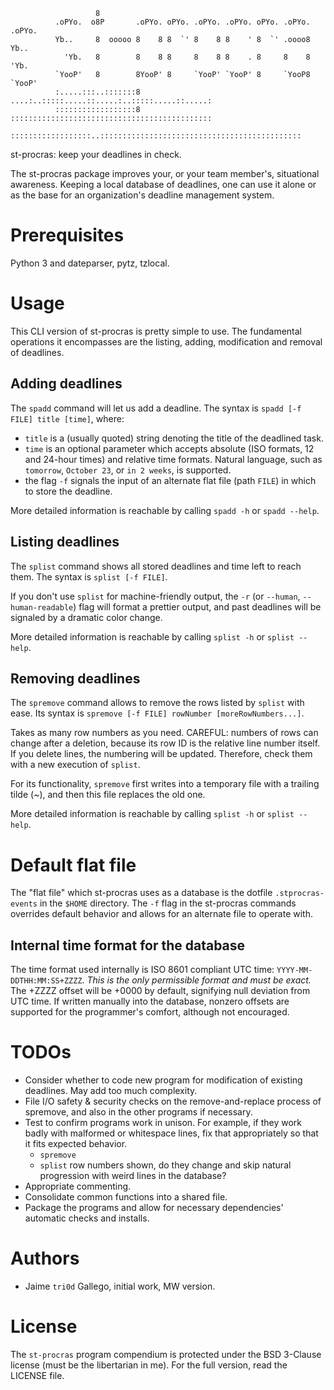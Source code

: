                        8
              .oPYo.  o8P       .oPYo. oPYo. .oPYo. .oPYo. oPYo. .oPYo. .oPYo.
              Yb..     8  ooooo 8    8 8  `' 8    8 8    ' 8  `' .oooo8 Yb..
                'Yb.   8        8    8 8     8    8 8    . 8     8    8   'Yb.
              `YooP'   8        8YooP' 8     `YooP' `YooP' 8     `YooP8 `YooP'
              :.....:::..:::::::8 ....:..:::::.....::.....:..:::::.....::.....:
              ::::::::::::::::::8 :::::::::::::::::::::::::::::::::::::::::::::
              ::::::::::::::::::..:::::::::::::::::::::::::::::::::::::::::::::
st-procras: keep your deadlines in check.

The st-procras package improves your, or your team member's, situational awareness. Keeping a local database of deadlines, one can use it alone or as the base for
an organization's deadline management system.

# Prerequisites
Python 3 and dateparser, pytz, tzlocal.

# Usage
This CLI version of st-procras is pretty simple to use. The fundamental operations it encompasses
are the listing, adding, modification and removal of deadlines.

## Adding deadlines
The `spadd` command will let us add a deadline. The syntax is `spadd [-f FILE] title [time]`,
where:
* `title` is a (usually quoted) string denoting the title of the deadlined task.
* `time` is an optional parameter which accepts absolute (ISO formats, 12 and 24-hour times) and relative
time formats. Natural language, such as `tomorrow`, `October 23`, or `in 2 weeks`, is supported.
* the flag `-f` signals the input of an alternate flat file (path `FILE`) in which to store the deadline.

More detailed information is reachable by calling `spadd -h` or `spadd --help`.

## Listing deadlines
The `splist` command shows all stored deadlines and time left to reach them. The syntax is `splist [-f FILE]`.

If you don't use `splist` for machine-friendly output, the `-r` (or `--human`, `--human-readable`) flag will format a prettier output, and past deadlines will be signaled by a dramatic color change. 

More detailed information is reachable by calling `splist -h` or `splist --help`.

## Removing deadlines
The `spremove` command allows to remove the rows listed by `splist` with ease. Its syntax is `spremove [-f FILE] rowNumber [moreRowNumbers...]`.

Takes as many row numbers as you need. CAREFUL: numbers of rows can change after a deletion, because its row ID is the relative line number itself.
If you delete lines, the numbering will be updated. Therefore, check them with a new execution of `splist`.

For its functionality, `spremove` first writes into a temporary file with a trailing tilde (~), and then this file replaces the old one.

More detailed information is reachable by calling `splist -h` or `splist --help`.

# Default flat file
The "flat file" which st-procras uses as a database is the dotfile `.stprocras-events` in the `$HOME` directory.
The `-f` flag in the st-procras commands overrides default behavior and allows for an alternate file to operate with.

## Internal time format for the database
The time format used internally is ISO 8601 compliant UTC time: `YYYY-MM-DDTHH:MM:SS+ZZZZ`. *This is the only permissible format
and must be exact.*
The +ZZZZ offset will be +0000 by default, signifying null deviation from UTC time.
If written manually into the database, nonzero offsets are supported for the programmer's comfort, although not encouraged.

# TODOs
* Consider whether to code new program for modification of existing deadlines. May add too much complexity.
* File I/O safety & security checks on the remove-and-replace process of spremove, and also in the other programs if necessary.
* Test to confirm programs work in unison. For example, if they work badly with malformed or whitespace lines, fix that appropriately so that it fits expected behavior.
    * `spremove`
    * `splist` row numbers shown, do they change and skip natural progression with weird lines in the database? 
* Appropriate commenting.
* Consolidate common functions into a shared file.
* Package the programs and allow for necessary dependencies' automatic checks and installs.

# Authors
* Jaime `tri0d` Gallego, initial work, MW version.

# License
The `st-procras` program compendium is protected under the BSD 3-Clause license (must be the libertarian in me). For the full version, read the LICENSE file.
